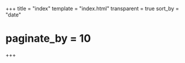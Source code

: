+++
title = "index"
template = "index.html"
transparent = true
sort_by = "date"
# paginate_by = 10
+++

